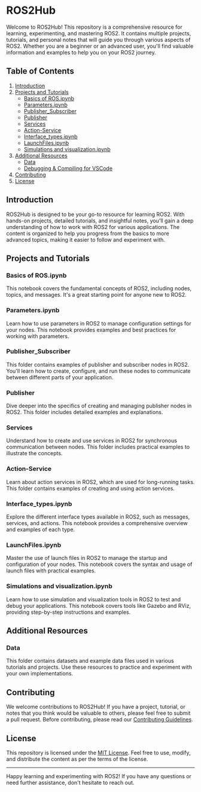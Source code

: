 # ROS2Hub

Welcome to ROS2Hub! This repository is a comprehensive resource for learning, experimenting, and mastering ROS2. It contains multiple projects, tutorials, and personal notes that will guide you through various aspects of ROS2. Whether you are a beginner or an advanced user, you'll find valuable information and examples to help you on your ROS2 journey.

## Table of Contents

1. [Introduction](#introduction)
2. [Projects and Tutorials](#projects-and-tutorials)
    - [Basics of ROS.ipynb](#basics-of-rosipynb)
    - [Parameters.ipynb](#parametersipynb)
    - [Publisher_Subscriber](#publisher_subscriber)
    - [Publisher](#publisher)
    - [Services](#services)
    - [Action-Service](#action-service)
    - [Interface_types.ipynb](#interface_typesipynb)
    - [LaunchFiles.ipynb](#launchfilesipynb)
    - [Simulations and visualization.ipynb](#simulations-and-visualizationipynb)
3. [Additional Resources](#additional-resources)
    - [Data](#data)
    - [Debugging & Compiling for VSCode](#debugging--compiling-for-vscode)
4. [Contributing](#contributing)
5. [License](#license)

## Introduction

ROS2Hub is designed to be your go-to resource for learning ROS2. With hands-on projects, detailed tutorials, and insightful notes, you'll gain a deep understanding of how to work with ROS2 for various applications. The content is organized to help you progress from the basics to more advanced topics, making it easier to follow and experiment with.

## Projects and Tutorials

### Basics of ROS.ipynb
This notebook covers the fundamental concepts of ROS2, including nodes, topics, and messages. It's a great starting point for anyone new to ROS2.

### Parameters.ipynb
Learn how to use parameters in ROS2 to manage configuration settings for your nodes. This notebook provides examples and best practices for working with parameters.

### Publisher_Subscriber
This folder contains examples of publisher and subscriber nodes in ROS2. You'll learn how to create, configure, and run these nodes to communicate between different parts of your application.

### Publisher
Dive deeper into the specifics of creating and managing publisher nodes in ROS2. This folder includes detailed examples and explanations.

### Services
Understand how to create and use services in ROS2 for synchronous communication between nodes. This folder includes practical examples to illustrate the concepts.

### Action-Service
Learn about action services in ROS2, which are used for long-running tasks. This folder contains examples of creating and using action services.

### Interface_types.ipynb
Explore the different interface types available in ROS2, such as messages, services, and actions. This notebook provides a comprehensive overview and examples of each type.

### LaunchFiles.ipynb
Master the use of launch files in ROS2 to manage the startup and configuration of your nodes. This notebook covers the syntax and usage of launch files with practical examples.

### Simulations and visualization.ipynb
Learn how to use simulation and visualization tools in ROS2 to test and debug your applications. This notebook covers tools like Gazebo and RViz, providing step-by-step instructions and examples.

## Additional Resources

### Data
This folder contains datasets and example data files used in various tutorials and projects. Use these resources to practice and experiment with your own implementations.

## Contributing

We welcome contributions to ROS2Hub! If you have a project, tutorial, or notes that you think would be valuable to others, please feel free to submit a pull request. Before contributing, please read our [Contributing Guidelines](CONTRIBUTING.md).

## License

This repository is licensed under the [MIT License](LICENSE). Feel free to use, modify, and distribute the content as per the terms of the license.

---

Happy learning and experimenting with ROS2! If you have any questions or need further assistance, don't hesitate to reach out.
